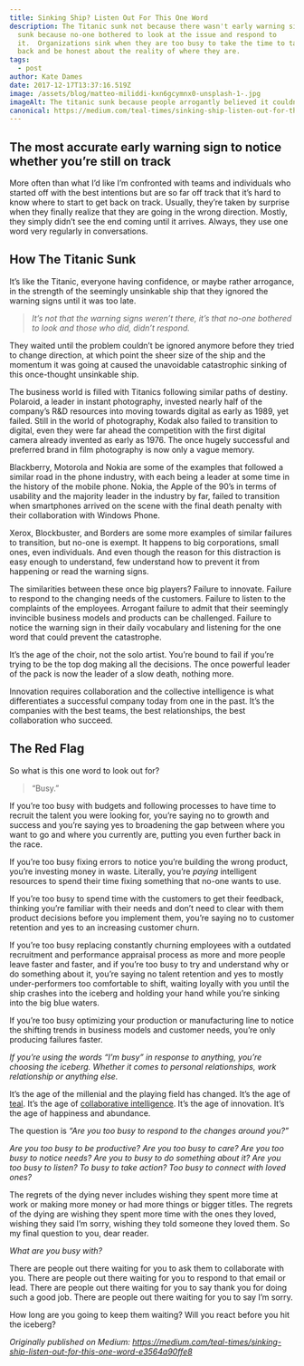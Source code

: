 ```yaml
---
title: Sinking Ship? Listen Out For This One Word
description: The Titanic sunk not because there wasn't early warning signs.  It
  sunk because no-one bothered to look at the issue and respond to
  it.  Organizations sink when they are too busy to take the time to take a step
  back and be honest about the reality of where they are.
tags:
  - post
author: Kate Dames
date: 2017-12-17T13:37:16.519Z
image: /assets/blog/matteo-miliddi-kxn6gcymnx0-unsplash-1-.jpg
imageAlt: The titanic sunk because people arrogantly believed it couldn't sink.
canonical: https://medium.com/teal-times/sinking-ship-listen-out-for-this-one-word-e3564a90ffe8
---
```

## The most accurate early warning sign to notice whether you’re still on track

More often than what I’d like I’m confronted with teams and individuals who started off with the best intentions but are so far off track that it’s hard to know where to start to get back on track. Usually, they’re taken by surprise when they finally realize that they are going in the wrong direction. Mostly, they simply didn’t see the end coming until it arrives. Always, they use one word very regularly in conversations.

## How The Titanic Sunk

It’s like the Titanic, everyone having confidence, or maybe rather arrogance, in the strength of the seemingly unsinkable ship that they ignored the warning signs until it was too late.

> *It’s not that the warning signs weren’t there, it’s that no-one bothered to look and those who did, didn’t respond.*

They waited until the problem couldn’t be ignored anymore before they tried to change direction, at which point the sheer size of the ship and the momentum it was going at caused the unavoidable catastrophic sinking of this once-thought unsinkable ship.

The business world is filled with Titanics following similar paths of destiny. Polaroid, a leader in instant photography, invested nearly half of the company’s R&D resources into moving towards digital as early as 1989, yet failed. Still in the world of photography, Kodak also failed to transition to digital, even they were far ahead the competition with the first digital camera already invented as early as 1976. The once hugely successful and preferred brand in film photography is now only a vague memory.

Blackberry, Motorola and Nokia are some of the examples that followed a similar road in the phone industry, with each being a leader at some time in the history of the mobile phone. Nokia, the Apple of the 90’s in terms of usability and the majority leader in the industry by far, failed to transition when smartphones arrived on the scene with the final death penalty with their collaboration with Windows Phone.

Xerox, Blockbuster, and Borders are some more examples of similar failures to transition, but no-one is exempt. It happens to big corporations, small ones, even individuals. And even though the reason for this distraction is easy enough to understand, few understand how to prevent it from happening or read the warning signs.

The similarities between these once big players? Failure to innovate. Failure to respond to the changing needs of the customers. Failure to listen to the complaints of the employees. Arrogant failure to admit that their seemingly invincible business models and products can be challenged. Failure to notice the warning sign in their daily vocabulary and listening for the one word that could prevent the catastrophe.

It’s the age of the choir, not the solo artist. You’re bound to fail if you’re trying to be the top dog making all the decisions. The once powerful leader of the pack is now the leader of a slow death, nothing more.

Innovation requires collaboration and the collective intelligence is what differentiates a successful company today from one in the past. It’s the companies with the best teams, the best relationships, the best collaboration who succeed.

## The Red Flag

So what is this one word to look out for?

> “Busy.”

If you’re too busy with budgets and following processes to have time to recruit the talent you were looking for, you’re saying no to growth and success and you’re saying yes to broadening the gap between where you want to go and where you currently are, putting you even further back in the race.

If you’re too busy fixing errors to notice you’re building the wrong product, you’re investing money in waste. Literally, you’re *paying* intelligent resources to spend their time fixing something that no-one wants to use.

If you’re too busy to spend time with the customers to get their feedback, thinking you’re familiar with their needs and don’t need to clear with them product decisions before you implement them, you’re saying no to customer retention and yes to an increasing customer churn.

If you’re too busy replacing constantly churning employees with a outdated recruitment and performance appraisal process as more and more people leave faster and faster, and if you’re too busy to try and understand why or do something about it, you’re saying no talent retention and yes to mostly under-performers too comfortable to shift, waiting loyally with you until the ship crashes into the iceberg and holding your hand while you’re sinking into the big blue waters.

If you’re too busy optimizing your production or manufacturing line to notice the shifting trends in business models and customer needs, you’re only producing failures faster.

*If you’re using the words “I’m busy” in response to anything, you’re choosing the iceberg. Whether it comes to personal relationships, work relationship or anything else.*

It’s the age of the millenial and the playing field has changed. It’s the age of [teal](https://medium.com/@funficient/a-teal-manifesto-68347d90957). It’s the age of [collaborative intelligence](https://www.microsoft.com/en-us/research/video/collaborative-intelligence-thinking-with-people-who-think-differently/). It’s the age of innovation. It’s the age of happiness and abundance.

The question is *“Are you too busy to respond to the changes around you?”*

*Are you too busy to be productive? Are you too busy to care? Are you too busy to notice needs? Are you to busy to do something about it? Are you too busy to listen? To busy to take action? Too busy to connect with loved ones?*

The regrets of the dying never includes wishing they spent more time at work or making more money or had more things or bigger titles. The regrets of the dying are wishing they spent more time with the ones they loved, wishing they said I’m sorry, wishing they told someone they loved them. So my final question to you, dear reader.

*What are you busy with?*

There are people out there waiting for you to ask them to collaborate with you. There are people out there waiting for you to respond to that email or lead. There are people out there waiting for you to say thank you for doing such a good job. There are people out there waiting for you to say I’m sorry.

How long are you going to keep them waiting? Will you react before you hit the iceberg?





*Originally published on Medium: https://medium.com/teal-times/sinking-ship-listen-out-for-this-one-word-e3564a90ffe8*